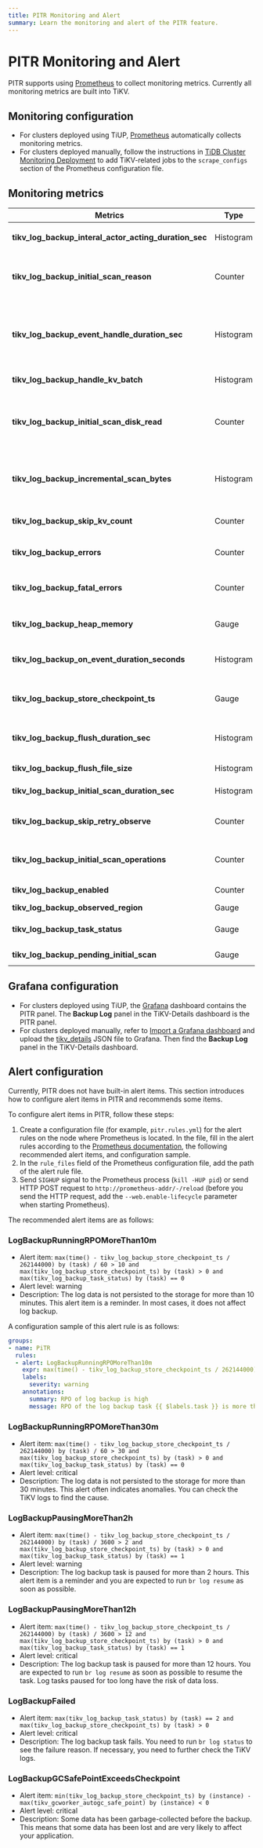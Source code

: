 ```yaml
---
title: PITR Monitoring and Alert
summary: Learn the monitoring and alert of the PITR feature.
---
```


# PITR Monitoring and Alert

PITR supports using [Prometheus](https://prometheus.io/) to collect monitoring metrics. Currently all monitoring metrics are built into TiKV.

## Monitoring configuration

- For clusters deployed using TiUP, [Prometheus](https://prometheus.io/) automatically collects monitoring metrics.
- For clusters deployed manually, follow the instructions in [TiDB Cluster Monitoring Deployment](/deploy-monitoring-services.md) to add TiKV-related jobs to the `scrape_configs` section of the Prometheus configuration file.

## Monitoring metrics

| Metrics                                                | Type    |  Description                                                                                                                                                 |
|-------------------------------------------------------|-----------|---------------------------------------------------------------------------------------------------------------------------------------------------------|
| **tikv_log_backup_interal_actor_acting_duration_sec** | Histogram | The duration of handling all internal message events. <br/>`message :: TaskType`                                                                                                            |
| **tikv_log_backup_initial_scan_reason**               | Counter   | Statistics of the reasons why initial scan is triggered. The main reason is leader transfer or Region version change. <br/> `reason :: {"leader-changed", "region-changed", "retry"}`                                           |
| **tikv_log_backup_event_handle_duration_sec**         | Histogram | The duration of handling KV events. Compared with `tikv_log_backup_on_event_duration_seconds`, this metric also includes the duration of internal conversion. <br/>`stage :: {"to_stream_event", "save_to_temp_file"}` |
| **tikv_log_backup_handle_kv_batch**                   | Histogram |  Region-level statistics of the sizes of KV pair batches sent by Raftstore.                                                                                                    |
| **tikv_log_backup_initial_scan_disk_read**            | Counter   | The size of data read from the disk during initial scan. In Linux, this information is from procfs, which is the data size actually read from the block device. The configuration item `initial-scan-rate-limit` also imposes limit on this data size value.                                   |
| **tikv_log_backup_incremental_scan_bytes**            | Histogram | The size of KV pairs actually generated during initial scan. Because of compression and read amplification, this value might be different from that of `tikv_log_backup_initial_scan_disk_read`.                                                                  |
| **tikv_log_backup_skip_kv_count**                     | Counter   |  The number of Raft events being skipped during the log backup because they are not helpful to the backup.                                                                                                                   |
| **tikv_log_backup_errors**                            | Counter   | The errors that can be retried or ignored during the log backup. <br/>`type :: ErrorType`                                                                                                       |
| **tikv_log_backup_fatal_errors**                      | Counter   | The errors that cannot be retried or ignored during the log backup. When an error of this type occurs, the log backup is paused. <br/>`type :: ErrorType`                                                                                   |
| **tikv_log_backup_heap_memory**                       | Gauge     |  The memory occupied by events that are unconsumed and found by initial scan during log backup.                                                                                                                         |
| **tikv_log_backup_on_event_duration_seconds**         | Histogram |  The duration of storing KV events to temporary files. <br/>`stage :: {"write_to_tempfile", "syscall_write"}`                                                                        |
| **tikv_log_backup_store_checkpoint_ts**               | Gauge     | The store-level Checkpoint TS, which is deprecated. It is close to the GC safepoint registered by the current store. <br/>`task :: string`                                                                    |
| **tikv_log_backup_flush_duration_sec**                | Histogram |  The duration of moving local temporary files to the external storage. <br/>`stage :: {"generate_metadata", "save_files", "clear_temp_files"}`                                                                |
| **tikv_log_backup_flush_file_size**                   | Histogram |  Statistics of the sizes of files generated during the backup.                                                                                                                                          |
| **tikv_log_backup_initial_scan_duration_sec**         | Histogram | The statistics of the overall duration of initial scan.                                                                                                                                           |
| **tikv_log_backup_skip_retry_observe**                | Counter   | Statistics of the errors that can be ignored during log backup, which skips the retries.  <br/>`reason :: {"region-absent", "not-leader", "stale-command"}`                                                   |
| **tikv_log_backup_initial_scan_operations**           | Counter   | Statistics of RocksDB-related operations during initial scan. <br/>`cf :: {"default", "write", "lock"}, op :: RocksDBOP`                                                                       |
| **tikv_log_backup_enabled**                           | Counter   |  Whether to enable log backup. If the value is greater than `0`, log backup is enabled.                                                                                                                                |
| **tikv_log_backup_observed_region**                   | Gauge     | The number of Regions being listened to.                                                                                                                                        |
| **tikv_log_backup_task_status**                       | Gauge     | The status of the log backup task. `0` means running. `1` means paused. `2` means error.  <br/>`task :: string`                                                                                                |
| **tikv_log_backup_pending_initial_scan**              | Gauge     | Statistics of pending initial scans. <br/>`stage :: {"queuing", "executing"}`                                                                                                     |

## Grafana configuration

- For clusters deployed using TiUP, the [Grafana](https://grafana.com/) dashboard contains the PITR panel. The **Backup Log** panel in the TiKV-Details dashboard is the PITR panel.
- For clusters deployed manually, refer to [Import a Grafana dashboard](/deploy-monitoring-services.md#step-2-import-a-grafana-dashboard) and upload the [tikv_details](https://github.com/tikv/tikv/blob/master/metrics/grafana/tikv_details.json) JSON file to Grafana. Then find the **Backup Log** panel in the TiKV-Details dashboard.

## Alert configuration

Currently, PITR does not have built-in alert items. This section introduces how to configure alert items in PITR and recommends some items.

To configure alert items in PITR, follow these steps:

1. Create a configuration file (for example, `pitr.rules.yml`) for the alert rules on the node where Prometheus is located. In the file, fill in the alert rules according to the [Prometheus documentation](https://prometheus.io/docs/prometheus/latest/configuration/alerting_rules/), the following recommended alert items, and configuration sample.
2. In the `rule_files` field of the Prometheus configuration file, add the path of the alert rule file.
3. Send `SIGHUP` signal to the Prometheus process (`kill -HUP pid`) or send HTTP POST request to `http://prometheus-addr/-/reload` (before you send the HTTP request, add the `--web.enable-lifecycle` parameter when starting Prometheus).

The recommended alert items are as follows:

### LogBackupRunningRPOMoreThan10m

- Alert item: `max(time() - tikv_log_backup_store_checkpoint_ts / 262144000) by (task) / 60 > 10 and max(tikv_log_backup_store_checkpoint_ts) by (task) > 0 and max(tikv_log_backup_task_status) by (task) == 0`
- Alert level: warning
- Description: The log data is not persisted to the storage for more than 10 minutes. This alert item is a reminder. In most cases, it does not affect log backup.

A configuration sample of this alert rule is as follows:

```yaml
groups:
- name: PiTR
  rules:
  - alert: LogBackupRunningRPOMoreThan10m
    expr: max(time() - tikv_log_backup_store_checkpoint_ts / 262144000) by (task) / 60 > 10 and max(tikv_log_backup_store_checkpoint_ts) by (task) > 0 and max(tikv_log_backup_task_status) by (task) == 0
    labels:
      severity: warning
    annotations:
      summary: RPO of log backup is high
      message: RPO of the log backup task {{ $labels.task }} is more than 10m
```

### LogBackupRunningRPOMoreThan30m

- Alert item: `max(time() - tikv_log_backup_store_checkpoint_ts / 262144000) by (task) / 60 > 30 and max(tikv_log_backup_store_checkpoint_ts) by (task) > 0 and max(tikv_log_backup_task_status) by (task) == 0`
- Alert level: critical
- Description: The log data is not persisted to the storage for more than 30 minutes. This alert often indicates anomalies. You can check the TiKV logs to find the cause.

### LogBackupPausingMoreThan2h

- Alert item: `max(time() - tikv_log_backup_store_checkpoint_ts / 262144000) by (task) / 3600 > 2 and max(tikv_log_backup_store_checkpoint_ts) by (task) > 0 and max(tikv_log_backup_task_status) by (task) == 1`
- Alert level: warning
- Description: The log backup task is paused for more than 2 hours. This alert item is a reminder and you are expected to run `br log resume` as soon as possible.

### LogBackupPausingMoreThan12h

- Alert item: `max(time() - tikv_log_backup_store_checkpoint_ts / 262144000) by (task) / 3600 > 12 and max(tikv_log_backup_store_checkpoint_ts) by (task) > 0 and max(tikv_log_backup_task_status) by (task) == 1`
- Alert level: critical
- Description: The log backup task is paused for more than 12 hours. You are expected to run `br log resume` as soon as possible to resume the task. Log tasks paused for too long have the risk of data loss.

### LogBackupFailed

- Alert item: `max(tikv_log_backup_task_status) by (task) == 2 and max(tikv_log_backup_store_checkpoint_ts) by (task) > 0`
- Alert level: critical
- Description: The log backup task fails. You need to run `br log status` to see the failure reason. If necessary, you need to further check the TiKV logs.

### LogBackupGCSafePointExceedsCheckpoint

- Alert item: `min(tikv_log_backup_store_checkpoint_ts) by (instance) - max(tikv_gcworker_autogc_safe_point) by (instance) < 0`
- Alert level: critical
- Description: Some data has been garbage-collected before the backup. This means that some data has been lost and are very likely to affect your application.
